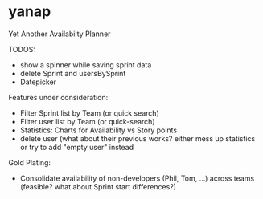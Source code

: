 # yanap
Yet Another Availabilty Planner

TODOS:
- show a spinner while saving sprint data
- delete Sprint and usersBySprint
- Datepicker

Features under consideration:
- Filter Sprint list by Team (or quick search)
- Filter user list by Team (or quick-search)
- Statistics: Charts for Availability vs Story points
- delete user (what about their previous works? either mess up statistics or try to add "empty user" instead

Gold Plating:
- Consolidate availability of non-developers (Phil, Tom, ...) across teams (feasible? what about Sprint start differences?)

